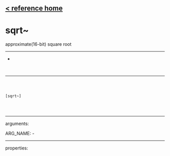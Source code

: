 [< reference home](index.html)
---

# sqrt~


approximate(16-bit) square root

---

-
<br>


---


```



[sqrt~]


            
```

---
arguments:

ARG_NAME: -<br>

---
properties:


